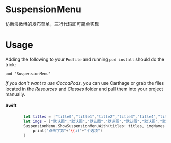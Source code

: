 # SuspensionMenu
仿新浪微博的发布菜单，三行代码即可简单实现

Usage
=====

Adding the following to your `Podfile` and running `pod install` should do the trick:

```
pod 'SuspensionMenu'
```

*If you don't want to use CocoaPods*, you can use Carthage or grab the files located in the *Resources* and *Classes* folder and pull them into your project manually.


#### Swift
```Swift
        let titles = ["title0","title1","title2","title3","title4","title5","title6","title7","title8"]
        let imgs = ["默认图","默认图","默认图","默认图","默认图","默认图","默认图","默认图","默认图"]
        SuspensionMenu.ShowSuspensionMenuWith(titles: titles, imgNames: imgs) { (i) in
            print("点击了第"+"\(i)"+"个选项")
        }
```
